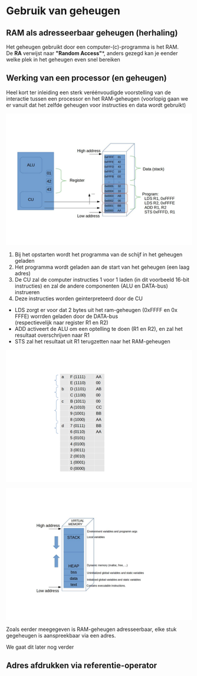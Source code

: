 # Gebruik van geheugen


## RAM als adresseerbaar geheugen (herhaling)

Het geheugen gebruikt door een computer-(c)-programma is het RAM.  
De **RA** verwijst naar **"Random Access"***, anders gezegd kan je eender welke plek in het geheugen even snel bereiken


## Werking van een processor (en geheugen)

Heel kort ter inleiding een sterk veréénvoudigde voorstelling van de interactie tussen een processor en het RAM-geheugen (voorlopig gaan we er vanuit dat het zelfde geheugen voor instructies en data wordt gebruikt)

![](../../pictures/von_neumann.jpg)

1. Bij het opstarten wordt het programma van de schijf in het geheugen geladen
2. Het programma wordt geladen aan de start van het geheugen (een laag adres)
3. De CU zal de computer instructies 1 voor 1 laden (in dit voorbeeld 16-bit instructies) en zal de andere componenten (ALU en DATA-bus) instrueren
4. Deze instructies worden geinterpreteerd door de CU
  * LDS zorgt er voor dat 2 bytes uit het ram-geheugen (0xFFFF en 0x FFFE) worrden geladen door de  DATA-bus  
   (respectievelijk naar register R1 en R2)   
  * ADD activeert de ALU om een optelling te doen (R1 en R2), en zal het resultaat overschrijven naar R1
  * STS zal het resultaat uit R1 terugzetten naar het RAM-geheugen


![](../../pictures/memory_4_bit.png)



![](../../pictures/memory_x86_linux.jpg)

Zoals eerder meegegeven is RAM-geheugen adresseerbaar, elke stuk gegeheugen is aanspreekbaar via een adres.



We gaat dit later nog verder

## Adres afdrukken via referentie-operator
